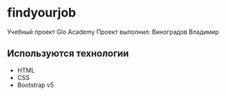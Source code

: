 # findyourjob
Учебный проект Glo Academy
Проект выполнил: Виноградов Владимир

## Используются технологии
- HTML
- CSS
- Bootstrap v5
